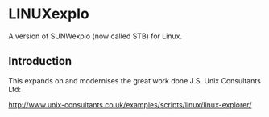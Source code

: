 LINUXexplo
==========

A version of SUNWexplo (now called STB) for Linux.

Introduction
------------

This expands on and modernises the great work done J.S. Unix Consultants Ltd:

http://www.unix-consultants.co.uk/examples/scripts/linux/linux-explorer/
